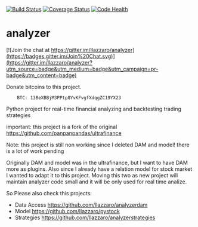 [![Build Status](https://travis-ci.org/llazzaro/analyzer.svg?branch=master)](https://travis-ci.org/llazzaro/analyzer)
[![Coverage Status](https://coveralls.io/repos/llazzaro/analyzer/badge.svg)](https://coveralls.io/r/llazzaro/analyzer)
[![Code Health](https://landscape.io/github/llazzaro/analyzer/master/landscape.svg?style=flat)](https://landscape.io/github/llazzaro/analyzer/master)

# analyzer

[![Join the chat at https://gitter.im/llazzaro/analyzer](https://badges.gitter.im/Join%20Chat.svg)](https://gitter.im/llazzaro/analyzer?utm_source=badge&utm_medium=badge&utm_campaign=pr-badge&utm_content=badge)

Donate bitcoins to this project.

        BTC: 13BeXBBjM3PPtp8YvKFvgfXdqgZC19YX23

Python project for real-time financial analyzing and backtesting trading strategies

important: this project is a fork of the original https://github.com/panpanpandas/ultrafinance

Note: this project is still non working since I deleted DAM and model! there is a lot of work pending

Originally DAM and model was in the ultrafinance, but I want to have DAM more as plugins.
Also since I already have a relation model for stock market I wanted to adapt it to this project.
Moving this two as new project will maintain analyzer code small and it will be only used for real time analize.

So Please also check this projects:

 * Data Access https://github.com/llazzaro/analyzerdam 
 * Model https://github.com/llazzaro/pystock
 * Strategies https://github.com/llazzaro/analyzerstrategies
